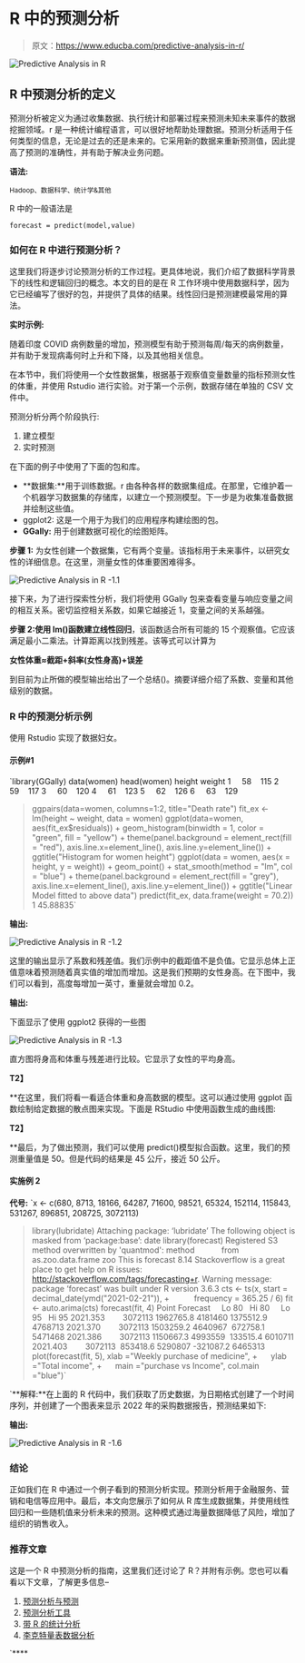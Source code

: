 # R 中的预测分析

> 原文：<https://www.educba.com/predictive-analysis-in-r/>

![Predictive Analysis in R](img/40f57a7a127653c1107b43dd1f766090.png)



## R 中预测分析的定义

预测分析被定义为通过收集数据、执行统计和部署过程来预测未知未来事件的数据挖掘领域。r 是一种统计编程语言，可以很好地帮助处理数据。预测分析适用于任何类型的信息，无论是过去的还是未来的。它采用新的数据来重新预测值，因此提高了预测的准确性，并有助于解决业务问题。

**语法:**

<small>Hadoop、数据科学、统计学&其他</small>

R 中的一般语法是

`forecast = predict(model,value)`

### 如何在 R 中进行预测分析？

这里我们将逐步讨论预测分析的工作过程。更具体地说，我们介绍了数据科学背景下的线性和逻辑回归的概念。本文的目的是在 R 工作环境中使用数据科学，因为它已经编写了很好的包，并提供了具体的结果。线性回归是预测建模最常用的算法。

**实时示例:**

随着印度 COVID 病例数量的增加，预测模型有助于预测每周/每天的病例数量，并有助于发现病毒何时上升和下降，以及其他相关信息。

在本节中，我们将使用一个女性数据集，根据基于观察值变量数量的指标预测女性的体重，并使用 Rstudio 进行实验。对于第一个示例，数据存储在单独的 CSV 文件中。

预测分析分两个阶段执行:

1.  建立模型
2.  实时预测

在下面的例子中使用了下面的包和库。

*   **数据集:**用于训练数据。r 由各种各样的数据集组成。在那里，它维护着一个机器学习数据集的存储库，以建立一个预测模型。下一步是为收集准备数据并绘制这些值。
*   ggplot2: 这是一个用于为我们的应用程序构建绘图的包。
*   **GGally:** 用于创建数据可视化的绘图矩阵。

**步骤 1:** 为女性创建一个数据集，它有两个变量。该指标用于未来事件，以研究女性的详细信息。在这里，测量女性的体重要困难得多。

![Predictive Analysis in R -1.1](img/de3c698c0aa050600d2bcbd997b7ecae.png)



接下来，为了进行探索性分析，我们将使用 GGally 包来查看变量与响应变量之间的相互关系。密切监控相关系数，如果它越接近 1，变量之间的关系越强。

**步骤 2:使用 lm()函数建立线性回归**，该函数适合所有可能的 15 个观察值。它应该满足最小二乘法。计算距离以找到残差。该等式可以计算为

**女性体重≈截距+斜率(女性身高)+误差**

到目前为止所做的模型输出给出了一个总结()。摘要详细介绍了系数、变量和其他级别的数据。

### R 中的预测分析示例

使用 Rstudio 实现了数据妇女。

#### 示例#1

`library(GGally)
data(women)
head(women)
height weight
1     58    115
2     59    117
3     60    120
4     61    123
5     62    126
6     63    129
> ggpairs(data=women, columns=1:2, title="Death rate")
fit_ex <- lm(height ~ weight, data = women)
ggplot(data=women, aes(fit_ex$residuals)) +
geom_histogram(binwidth = 1, color = "green", fill = "yellow") +
theme(panel.background = element_rect(fill = "red"),
axis.line.x=element_line(),
axis.line.y=element_line()) +
ggtitle("Histogram for women height")
> ggplot(data = women, aes(x = height, y = weight)) +
geom_point() +
stat_smooth(method = "lm", col = "blue") +
theme(panel.background = element_rect(fill = "grey"),
axis.line.x=element_line(),
axis.line.y=element_line()) +
ggtitle("Linear Model fitted to above data")
>predict(fit_ex, data.frame(weight = 70.2))
1
45.88835`

**输出:**

![Predictive Analysis in R -1.2](img/0a4f8e2232d913ffda57aa02dfb900c8.png)



这里的输出显示了系数和残差值。我们示例中的截距值不是负值。它显示总体上正值意味着预测随着真实值的增加而增加。这是我们预期的女性身高。在下图中，我们可以看到，高度每增加一英寸，重量就会增加 0.2。

**输出:**

下面显示了使用 ggplot2 获得的一些图

![Predictive Analysis in R -1.3](img/8c464214b95b6d419cd2df1c251ef294.png)



直方图将身高和体重与残差进行比较。它显示了女性的平均身高。

**T2】**



 **在这里，我们将看一看适合体重和身高数据的模型。这可以通过使用 ggplot 函数绘制给定数据的散点图来实现。下面是 RStudio 中使用函数生成的曲线图:

**T2】**



 **最后，为了做出预测，我们可以使用 predict()模型拟合函数。这里，我们的预测重量值是 50。但是代码的结果是 45 公斤，接近 50 公斤。

#### 实施例 2

**代号:**
`x <- c(680, 8713, 18166, 64287, 71600,
98521, 65324, 152114, 115843,
531267, 896851, 208725, 3072113)
> library(lubridate)
Attaching package: ‘lubridate’
The following object is masked from ‘package:base’:
date
> library(forecast)
Registered S3 method overwritten by 'quantmod':
method            from
as.zoo.data.frame zoo
This is forecast 8.14
Stackoverflow is a great place to get help on R issues:
http://stackoverflow.com/tags/forecasting+r.
Warning message:
package ‘forecast’ was built under R version 3.6.3
> cts <- ts(x, start = decimal_date(ymd("2021-02-21")),
+           frequency = 365.25 / 6)
> fit <- auto.arima(cts)
> forecast(fit, 4)
Point Forecast     Lo 80   Hi 80     Lo 95   Hi 95
2021.353        3072113 1962765.8 4181460 1375512.9 4768713
2021.370        3072113 1503259.2 4640967  672758.1 5471468
2021.386        3072113 1150667.3 4993559  133515.4 6010711
2021.403        3072113  853418.6 5290807 -321087.2 6465313
> plot(forecast(fit, 5), xlab ="Weekly purchase of medicine",
+      ylab ="Total income",
+      main ="purchase vs Income", col.main ="blue")`

 `**解释:**在上面的 R 代码中，我们获取了历史数据，为日期格式创建了一个时间序列，并创建了一个图表来显示 2022 年的采购数据报告，预测结果如下:

**输出:**

![Predictive Analysis in R -1.6](img/6dd48b293719d1d80ec95f9e53868ab3.png)



### 结论

正如我们在 R 中通过一个例子看到的预测分析实现。预测分析用于金融服务、营销和电信等应用中。最后，本文向您展示了如何从 R 库生成数据集，并使用线性回归和一些随机值来分析未来的预测。这种模式通过海量数据降低了风险，增加了组织的销售收入。

### 推荐文章

这是一个 R 中预测分析的指南，这里我们还讨论了 R？并附有示例。您也可以看看以下文章，了解更多信息–

1.  [预测分析与预测](https://www.educba.com/predictive-analysis-vs-forecasting/)
2.  [预测分析工具](https://www.educba.com/predictive-analytics-tools/)
3.  [带 R 的统计分析](https://www.educba.com/statistical-analysis-with-r/)
4.  [李克特量表数据分析](https://www.educba.com/likert-scale-data-analysis/)





`****
